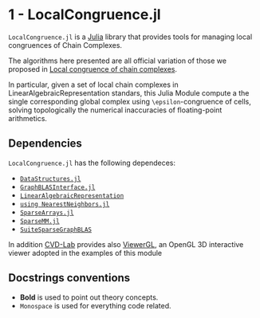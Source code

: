 # 1 - LocalCongruence.jl

`LocalCongruence.jl` is a [Julia](http://julialang.org) library that provides
tools for managing local congruences of Chain Complexes.

The algorithms here presented are all official variation of those we proposed
in [Local congruence of chain complexes](https://arxiv.org/).

In particular, given a set of local chain complexes in
LinearAlgebraicRepresentation standars, this Julia Module compute a the single
corresponding global complex using ``\epsilon``-congruence of cells,
solving topologically the numerical inaccuracies of floating-point arithmetics.


## Dependencies

`LocalCongruence.jl` has the following dependeces:
 - [```DataStructures.jl```](https://github.com/JuliaCollections/DataStructures.jl)
 - [```GraphBLASInterface.jl```](https://github.com/abhinavmehndiratta/GraphBLASInterface.jl)
 - [```LinearAlgebraicRepresentation```](https://github.com/cvdlab/LinearAlgebraicRepresentation.jl)
 - [```using NearestNeighbors.jl```](https://github.com/KristofferC/NearestNeighbors.jl)
 - [```SparseArrays.jl```](https://github.com/JuliaLang/julia/tree/master/stdlib/SparseArrays)
 - [```SparseMM.jl```](https://github.com/cvdlab/SparseMM.jl)
 - [```SuiteSparseGraphBLAS```](https://github.com/abhinavmehndiratta/SuiteSparseGraphBLAS.jl)

In addition [CVD-Lab](https://github.com/cvdlab) provides also
[ViewerGL](https://github.com/cvdlab/ViewerGL.jl), an OpenGL
3D interactive viewer adopted in the examples of this module


## Docstrings conventions

 - **Bold** is used to point out theory concepts.
 - `Monospace` is used for everything code related.
